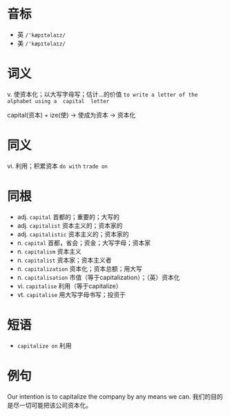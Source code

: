 # 音标

- 英 `/'kæpɪtəlaɪz/`
- 美 `/'kæpɪtəlaɪz/`

# 词义

v. 使资本化；以大写字母写；估计…的价值
`to write a letter of the alphabet using a  capital  letter`



capital(资本) + ize(使) → 使成为资本 → 资本化

# 同义

vi. 利用；积累资本
`do with` `trade on`

# 同根

- adj. `capital` 首都的；重要的；大写的
- adj. `capitalist` 资本主义的；资本家的
- adj. `capitalistic` 资本主义的；资本家的
- n. `capital` 首都，省会；资金；大写字母；资本家
- n. `capitalism` 资本主义
- n. `capitalist` 资本家；资本主义者
- n. `capitalization` 资本化；资本总额；用大写
- n. `capitalisation` 市值（等于capitalization）；（英）资本化
- vi. `capitalise` 利用（等于capitalize）
- vt. `capitalise` 用大写字母书写；投资于

# 短语

- `capitalize on` 利用

# 例句

Our intention is to capitalize the company by any means we can.
我们的目的是尽一切可能把该公司资本化。


